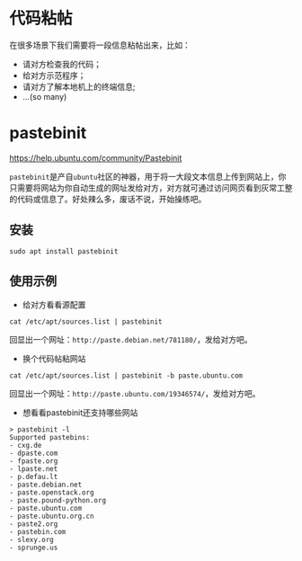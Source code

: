 # 代码粘帖
在很多场景下我们需要将一段信息粘帖出来，比如：
- 请对方检查我的代码；
- 给对方示范程序；
- 请对方了解本地机上的终端信息;
- ...(so many)

# pastebinit

https://help.ubuntu.com/community/Pastebinit

`pastebinit`是产自`ubuntu`社区的神器，用于将一大段文本信息上传到网站上，你只需要将网站为你自动生成的网址发给对方，对方就可通过访问网页看到灰常工整的代码或信息了。好处辣么多，废话不说，开始操练吧。

## 安装
```
sudo apt install pastebinit
```

## 使用示例
- 给对方看看源配置
```
cat /etc/apt/sources.list | pastebinit
```
回显出一个网址：`http://paste.debian.net/781180/`，发给对方吧。

- 换个代码帖粘网站
```
cat /etc/apt/sources.list | pastebinit -b paste.ubuntu.com
```

回显出一个网址：`http://paste.ubuntu.com/19346574/`，发给对方吧。

- 想看看pastebinit还支持哪些网站

```
> pastebinit -l
Supported pastebins:
- cxg.de
- dpaste.com
- fpaste.org
- lpaste.net
- p.defau.lt
- paste.debian.net
- paste.openstack.org
- paste.pound-python.org
- paste.ubuntu.com
- paste.ubuntu.org.cn
- paste2.org
- pastebin.com
- slexy.org
- sprunge.us
```
